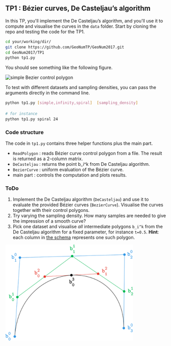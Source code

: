 ## TP1 : Bézier curves, De Casteljau’s algorithm
In this TP, you'll implement the De Casteljau’s algorithm, and you'll use it to compute and visualise the curves in the `data` folder. Start by cloning the repo and testing the code for the TP1.
```bash
cd your/working/dir/
git clone https://github.com/GeoNumTP/GeoNum2017.git
cd GeoNum2017/TP1
python tp1.py
```
You should see something like the following figure.

<img alt="simple Bezier control polygon" src="https://raw.githubusercontent.com/GeoNumTP/GeoNum2017/master/_assets/simple.png" width="500">

To test with different datasets and sampling densities, you can pass the arguments directly in the command line.
```bash
python tp1.py [simple,infinity,spiral]  [sampling_density]

# for instance
python tp1.py spiral 24
```

### Code structure
The code in `tp1.py` contains three helper functions plus the main part.
* `ReadPolygon` : reads Bézier curve control polygon from a file. The result is returned as a 2-column matrix.
* `DeCasteljau` : returns the point b_i^k from De Casteljau algorithm.
* `BezierCurve` : uniform evaluation of the Bézier curve.
* main part : controls the computation and plots results. 


### ToDo
1. Implement the De Casteljau algorithm (`DeCasteljau`) and use it to evaluate the provided Bézier curves (`BezierCurve`). Visualise the curves together with their control polygons.
2. Try varying the sampling density. How many samples are needed to give the impression of a smooth curve?
3. Pick one dataset and visualise *all* intermediate polygons `b_i^k` from the De Casteljau algorithm for a fixed parameter, for instance `t=0.5`. **Hint**: each column in [the schema](https://tiborstanko.sk/teaching/geo-num-2017/tp1.html#decasteljau-schema) represents one such polygon.  
<img alt="De Casteljau intermediate polygons" width="400" src="https://raw.githubusercontent.com/bbrrck/bbrrck.github.io/master/assets/geo-num-2016/casteljau-curve.png">
